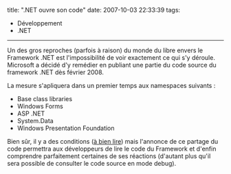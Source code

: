 title: ".NET ouvre son code"
date: 2007-10-03 22:33:39
tags:
  - Développement
  - .NET
---

Un des gros reproches (parfois à raison) du monde du libre envers le Framework .NET est l'impossibilité de voir exactement ce qui s'y déroule. Microsoft a décidé d'y remédier en publiant une partie du code source du framework .NET dès février 2008.

<!-- more -->

La mesure s'apliquera dans un premier temps aux namespaces suivants&nbsp;:

*   Base class libraries
*   Windows Forms
*   ASP .NET
*   System.Data
*   Windows Presentation Foundation

Bien sûr, il y a des conditions ([à bien lire](//www.microsoft.com/resources/sharedsource/default.mspx)) mais l'annonce de ce partage du code permettra aux développeurs de lire le code du Framework et d'enfin comprendre parfaitement certaines de ses réactions (d'autant plus qu'il sera possible de consulter le code source en mode debug).